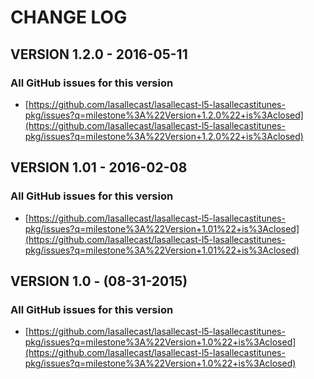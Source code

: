 # CHANGE LOG

## VERSION 1.2.0 - 2016-05-11

### All GitHub issues for this version
* [https://github.com/lasallecast/lasallecast-l5-lasallecastitunes-pkg/issues?q=milestone%3A%22Version+1.2.0%22+is%3Aclosed](https://github.com/lasallecast/lasallecast-l5-lasallecastitunes-pkg/issues?q=milestone%3A%22Version+1.2.0%22+is%3Aclosed)

## VERSION 1.01 - 2016-02-08

### All GitHub issues for this version
* [https://github.com/lasallecast/lasallecast-l5-lasallecastitunes-pkg/issues?q=milestone%3A%22Version+1.01%22+is%3Aclosed](https://github.com/lasallecast/lasallecast-l5-lasallecastitunes-pkg/issues?q=milestone%3A%22Version+1.01%22+is%3Aclosed)

## VERSION 1.0 - (08-31-2015)

### All GitHub issues for this version
* [https://github.com/lasallecast/lasallecast-l5-lasallecastitunes-pkg/issues?q=milestone%3A%22Version+1.0%22+is%3Aclosed](https://github.com/lasallecast/lasallecast-l5-lasallecastitunes-pkg/issues?q=milestone%3A%22Version+1.0%22+is%3Aclosed)






